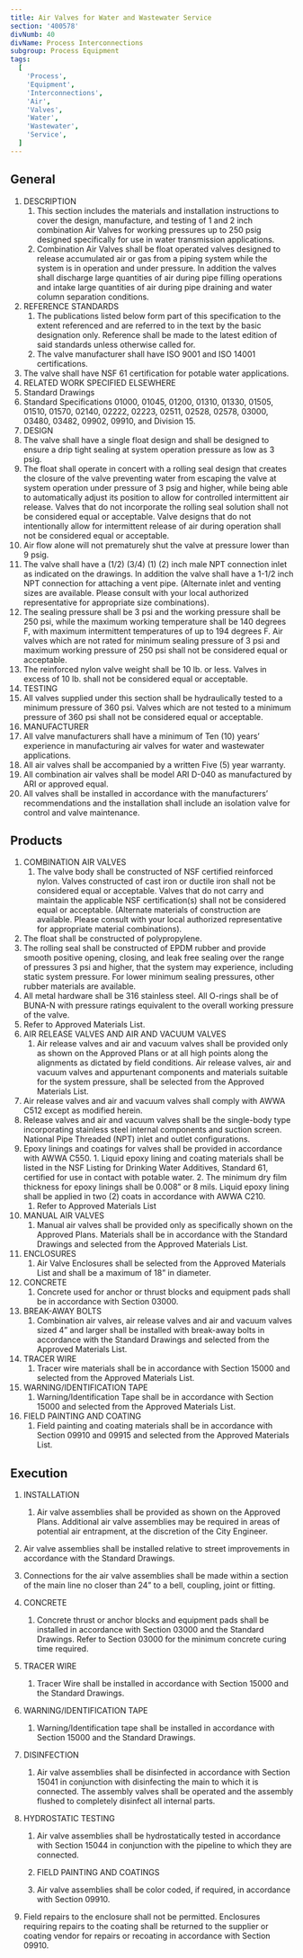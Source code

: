 ```yaml
---
title: Air Valves for Water and Wastewater Service
section: '400578'
divNumb: 40
divName: Process Interconnections
subgroup: Process Equipment
tags:
  [
    'Process',
    'Equipment',
    'Interconnections',
    'Air',
    'Valves',
    'Water',
    'Wastewater',
    'Service',
  ]
---
```


## General

1. DESCRIPTION
   1. This section includes the materials and installation instructions to cover the design, manufacture, and testing of 1 and 2 inch combination Air Valves for working pressures up to 250 psig designed specifically for use in water transmission applications.
   1. Combination Air Valves shall be float operated valves designed to release accumulated air or gas from a piping system while the system is in operation and under pressure. In addition the valves shall discharge large quantities of air during pipe filling operations and intake large quantities of air during pipe draining and water column separation conditions.
2. REFERENCE STANDARDS
   1. The publications listed below form part of this specification to the extent referenced and are referred to in the text by the basic designation only. Reference shall be made to the latest edition of said standards unless otherwise called for.
   1. The valve manufacturer shall have ISO 9001 and ISO 14001 certifications.
3. The valve shall have NSF 61 certification for potable water applications.
4. RELATED WORK SPECIFIED ELSEWHERE
5. Standard Drawings
6. Standard Specifications 01000, 01045, 01200, 01310, 01330, 01505, 01510, 01570, 02140, 02222, 02223, 02511, 02528, 02578, 03000, 03480, 03482, 09902, 09910, and Division 15.
7. DESIGN
8. The valve shall have a single float design and shall be designed to ensure a drip tight sealing at system operation pressure as low as 3 psig.
9. The float shall operate in concert with a rolling seal design that creates the closure of the valve preventing water from escaping the valve at system operation under pressure of 3 psig and higher, while being able to automatically adjust its position to allow for controlled intermittent air release. Valves that do not incorporate the rolling seal solution shall not be considered equal or acceptable. Valve designs that do not intentionally allow for intermittent release of air during operation shall not be considered equal or acceptable.
10. Air flow alone will not prematurely shut the valve at pressure lower than 9 psig.
11. The valve shall have a (1/2) (3/4) (1) (2) inch male NPT connection inlet as indicated on the drawings. In addition the valve shall have a 1-1/2 inch NPT connection for attaching a vent pipe. (Alternate inlet and venting sizes are available. Please consult with your local authorized representative for appropriate size combinations).
12. The sealing pressure shall be 3 psi and the working pressure shall be 250 psi, while the maximum working temperature shall be 140 degrees F, with maximum intermittent temperatures of up to 194 degrees F. Air valves which are not rated for minimum sealing pressure of 3 psi and maximum working pressure of 250 psi shall not be considered equal or acceptable.
13. The reinforced nylon valve weight shall be 10 lb. or less. Valves in excess of 10 lb. shall not be considered equal or acceptable.
14. TESTING
15. All valves supplied under this section shall be hydraulically tested to a minimum pressure of 360 psi. Valves which are not tested to a minimum pressure of 360 psi shall not be considered equal or acceptable.
16. MANUFACTURER
17. All valve manufacturers shall have a minimum of Ten (10) years’ experience in manufacturing air valves for water and wastewater applications.
18. All air valves shall be accompanied by a written Five (5) year warranty.
19. All combination air valves shall be model ARI D-040 as manufactured by ARI or approved equal.
20. All valves shall be installed in accordance with the manufacturers’ recommendations and the installation shall include an isolation valve for control and valve maintenance.

## Products

1. COMBINATION AIR VALVES
   1. The valve body shall be constructed of NSF certified reinforced nylon. Valves constructed of cast iron or ductile iron shall not be considered equal or acceptable. Valves that do not carry and maintain the applicable NSF certification(s) shall not be considered equal or acceptable. (Alternate materials of construction are available. Please consult with your local authorized representative for appropriate material combinations).
2. The float shall be constructed of polypropylene.
3. The rolling seal shall be constructed of EPDM rubber and provide smooth positive opening, closing, and leak free sealing over the range of pressures 3 psi and higher, that the system may experience, including static system pressure. For lower minimum sealing pressures, other rubber materials are available.
4. All metal hardware shall be 316 stainless steel. All O-rings shall be of BUNA-N with pressure ratings equivalent to the overall working pressure of the valve.
5. Refer to Approved Materials List.
6. AIR RELEASE VALVES AND AIR AND VACUUM VALVES
   1. Air release valves and air and vacuum valves shall be provided only as shown on the Approved Plans or at all high points along the alignments as dictated by field conditions. Air release valves, air and vacuum valves and appurtenant components and materials suitable for the system pressure, shall be selected from the Approved Materials List.
7. Air release valves and air and vacuum valves shall comply with AWWA C512 except as modified herein.
8. Release valves and air and vacuum valves shall be the single-body type incorporating stainless steel internal components and suction screen. National Pipe Threaded (NPT) inlet and outlet configurations.
9. Epoxy linings and coatings for valves shall be provided in accordance with AWWA C550. 1. Liquid epoxy lining and coating materials shall be listed in the NSF Listing for Drinking Water Additives, Standard 61, certified for use in contact with potable water. 2. The minimum dry film thickness for epoxy linings shall be 0.008” or 8 mils. Liquid epoxy lining shall be applied in two (2) coats in accordance with AWWA C210.
   1. Refer to Approved Materials List
10. MANUAL AIR VALVES
    1. Manual air valves shall be provided only as specifically shown on the Approved Plans. Materials shall be in accordance with the Standard Drawings and selected from the Approved Materials List.
11. ENCLOSURES
    1. Air Valve Enclosures shall be selected from the Approved Materials List and shall be a maximum of 18” in diameter.
12. CONCRETE
    1. Concrete used for anchor or thrust blocks and equipment pads shall be in accordance with Section 03000.
13. BREAK-AWAY BOLTS
    1. Combination air valves, air release valves and air and vacuum valves sized 4” and larger shall be installed with break-away bolts in accordance with the Standard Drawings and selected from the Approved Materials List.
14. TRACER WIRE
    1. Tracer wire materials shall be in accordance with Section 15000 and selected from the Approved Materials List.
15. WARNING/IDENTIFICATION TAPE
    1. Warning/Identification Tape shall be in accordance with Section 15000 and selected from the Approved Materials List.
16. FIELD PAINTING AND COATING
    1. Field painting and coating materials shall be in accordance with Section 09910 and 09915 and selected from the Approved Materials List.

## Execution

1. INSTALLATION
   1. Air valve assemblies shall be provided as shown on the Approved Plans. Additional air valve assemblies may be required in areas of potential air entrapment, at the discretion of the City Engineer.
2. Air valve assemblies shall be installed relative to street improvements in accordance with the Standard Drawings.
3. Connections for the air valve assemblies shall be made within a section of the main line no closer than 24” to a bell, coupling, joint or fitting.
4. CONCRETE
   1. Concrete thrust or anchor blocks and equipment pads shall be installed in accordance with Section 03000 and the Standard Drawings. Refer to Section 03000 for the minimum concrete curing time required.
5. TRACER WIRE
   1. Tracer Wire shall be installed in accordance with Section 15000 and the Standard Drawings.
6. WARNING/IDENTIFICATION TAPE
   1. Warning/Identification tape shall be installed in accordance with Section 15000 and the Standard Drawings.
7. DISINFECTION
   1. Air valve assemblies shall be disinfected in accordance with Section 15041 in conjunction with disinfecting the main to which it is connected. The assembly valves shall be operated and the assembly flushed to completely disinfect all internal parts.
8. HYDROSTATIC TESTING

   1. Air valve assemblies shall be hydrostatically tested in accordance with Section 15044 in conjunction with the pipeline to which they are connected.

   1. FIELD PAINTING AND COATINGS
   1. Air valve assemblies shall be color coded, if required, in accordance with Section 09910.

9. Field repairs to the enclosure shall not be permitted. Enclosures requiring repairs to the coating shall be returned to the supplier or coating vendor for repairs or recoating in accordance with Section 09910.
